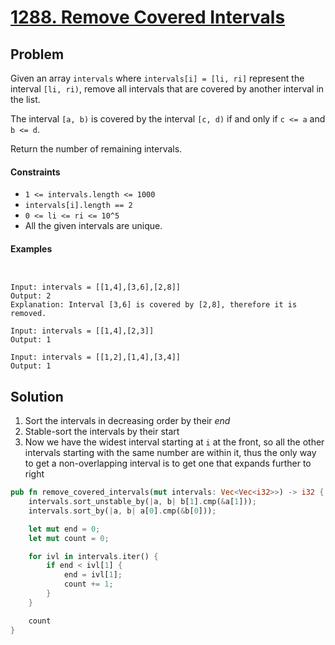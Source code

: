 # [1288. Remove Covered Intervals](https://leetcode.com/problems/remove-covered-intervals/)

## Problem

Given an array `intervals` where `intervals[i] = [li, ri]` represent the
interval `[li, ri)`, remove all intervals that are covered by another interval
in the list.

The interval `[a, b)` is covered by the interval `[c, d)` if and only
if `c <= a` and `b <= d`.

Return the number of remaining intervals.

#### Constraints

* `1 <= intervals.length <= 1000`
* `intervals[i].length == 2`
* `0 <= li <= ri <= 10^5`
* All the given intervals are unique.

#### Examples

```text


Input: intervals = [[1,4],[3,6],[2,8]]
Output: 2
Explanation: Interval [3,6] is covered by [2,8], therefore it is removed.
```

```text
Input: intervals = [[1,4],[2,3]]
Output: 1
```

```text
Input: intervals = [[1,2],[1,4],[3,4]]
Output: 1
```

## Solution

1. Sort the intervals in decreasing order by their *end*
2. Stable-sort the intervals by their start
3. Now we have the widest interval starting at `i` at the front, so all the
   other intervals starting with the same number are within it, thus the only
   way to get a non-overlapping interval is to get one that expands further to
   right

```rust
pub fn remove_covered_intervals(mut intervals: Vec<Vec<i32>>) -> i32 {
    intervals.sort_unstable_by(|a, b| b[1].cmp(&a[1]));
    intervals.sort_by(|a, b| a[0].cmp(&b[0]));

    let mut end = 0;
    let mut count = 0;

    for ivl in intervals.iter() {
        if end < ivl[1] {
            end = ivl[1];
            count += 1;
        }
    }

    count
}
```
